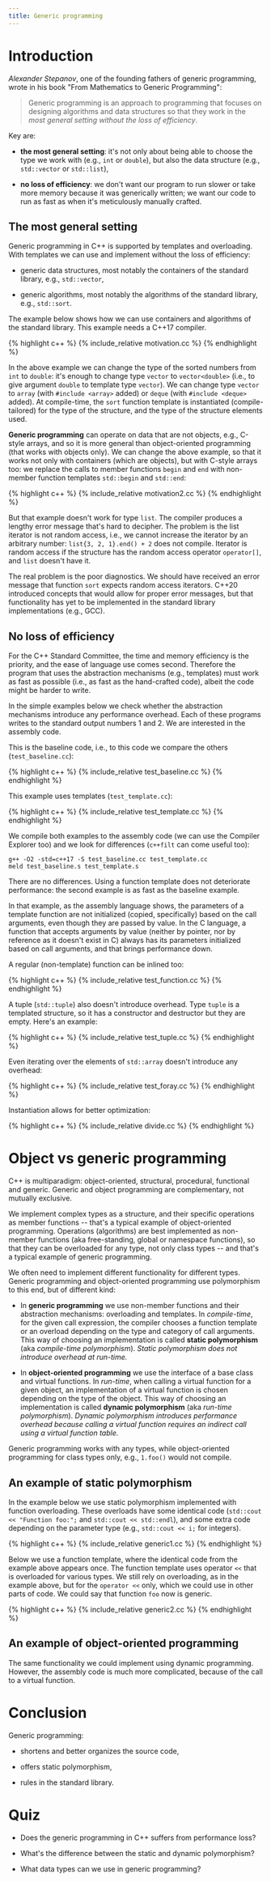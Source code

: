 ```yaml
---
title: Generic programming
---
```


# Introduction

*Alexander Stepanov*, one of the founding fathers of generic
programming, wrote in his book "From Mathematics to Generic
Programming":

> Generic programming is an approach to programming that focuses on
> designing algorithms and data structures so that they work in the
> *most general setting without the loss of efficiency*.

Key are:

* **the most general setting**: it's not only about being able to
  choose the type we work with (e.g., `int` or `double`), but also the
  data structure (e.g., `std::vector` or `std::list`),

* **no loss of efficiency**: we don't want our program to run slower
  or take more memory because it was generically written; we want our
  code to run as fast as when it's meticulously manually crafted.

## The most general setting

Generic programming in C++ is supported by templates and overloading.
With templates we can use and implement without the loss of
efficiency:

* generic data structures, most notably the containers of the standard
  library, e.g., `std::vector`,

* generic algorithms, most notably the algorithms of the standard
  library, e.g., `std::sort`.

The example below shows how we can use containers and algorithms of
the standard library.  This example needs a C++17 compiler.

{% highlight c++ %}
{% include_relative motivation.cc %}
{% endhighlight %}

In the above example we can change the type of the sorted numbers from
`int` to `double`: it's enough to change type `vector` to
`vector<double>` (i.e., to give argument `double` to template type
`vector`).  We can change type `vector` to `array` (with
`#include <array>` added) or `deque` (with `#include <deque>` added).
At compile-time, the `sort` function template is instantiated
(compile-tailored) for the type of the structure, and the type of the
structure elements used.

**Generic programming** can operate on data that are not objects,
e.g., C-style arrays, and so it is more general than object-oriented
programming (that works with objects only).  We can change the above
example, so that it works not only with containers (which are
objects), but with C-style arrays too: we replace the calls to member
functions `begin` and `end` with non-member function templates
`std::begin` and `std::end`:

{% highlight c++ %}
{% include_relative motivation2.cc %}
{% endhighlight %}

But that example doesn't work for type `list`.  The compiler produces
a lengthy error message that's hard to decipher.  The problem is the
list iterator is not random access, i.e., we cannot increase the
iterator by an arbitrary number: `list{3, 2, 1}.end() + 2` does not
compile.  Iterator is random access if the structure has the random
access operator `operator[]`, and `list` doesn't have it.

The real problem is the poor diagnostics.  We should have received an
error message that function `sort` expects random access iterators.
C++20 introduced concepts that would allow for proper error messages,
but that functionality has yet to be implemented in the standard
library implementations (e.g., GCC).

## No loss of efficiency

For the C++ Standard Committee, the time and memory efficiency is the
priority, and the ease of language use comes second.  Therefore the
program that uses the abstraction mechanisms (e.g., templates) must
work as fast as possible (i.e., as fast as the hand-crafted code),
albeit the code might be harder to write.

In the simple examples below we check whether the abstraction
mechanisms introduce any performance overhead.  Each of these programs
writes to the standard output numbers 1 and 2.  We are interested in
the assembly code.

This is the baseline code, i.e., to this code we compare the others
(`test_baseline.cc`):

{% highlight c++ %}
{% include_relative test_baseline.cc %}
{% endhighlight %}

This example uses templates (`test_template.cc`):

{% highlight c++ %}
{% include_relative test_template.cc %}
{% endhighlight %}

We compile both examples to the assembly code (we can use the Compiler
Explorer too) and we look for differences (`c++filt` can come useful
too):

```
g++ -O2 -std=c++17 -S test_baseline.cc test_template.cc
meld test_baseline.s test_template.s
```

There are no differences.  Using a function template does not
deteriorate performance: the second example is as fast as the baseline
example.

In that example, as the assembly language shows, the parameters of a
template function are not initialized (copied, specifically) based on
the call arguments, even though they are passed by value.  In the C
language, a function that accepts arguments by value (neither by
pointer, nor by reference as it doesn't exist in C) always has its
parameters initialized based on call arguments, and that brings
performance down.

A regular (non-template) function can be inlined too:

{% highlight c++ %}
{% include_relative test_function.cc %}
{% endhighlight %}

A tuple (`std::tuple`) also doesn't introduce overhead.  Type `tuple`
is a templated structure, so it has a constructor and destructor but
they are empty.  Here's an example:

{% highlight c++ %}
{% include_relative test_tuple.cc %}
{% endhighlight %}

Even iterating over the elements of `std::array` doesn't introduce any
overhead:

{% highlight c++ %}
{% include_relative test_foray.cc %}
{% endhighlight %}

Instantiation allows for better optimization:

{% highlight c++ %}
{% include_relative divide.cc %}
{% endhighlight %}

# Object vs generic programming

C++ is multiparadigm: object-oriented, structural, procedural,
functional and generic.  Generic and object programming are
complementary, not mutually exclusive.

We implement complex types as a structure, and their specific
operations as member functions -- that's a typical example of
object-oriented programming.  Operations (algorithms) are best
implemented as non-member functions (aka free-standing, global or
namespace functions), so that they can be overloaded for any type, not
only class types -- and that's a typical example of generic
programming.

We often need to implement different functionality for different
types.  Generic programming and object-oriented programming use
polymorphism to this end, but of different kind:

* In **generic programming** we use non-member functions and their
  abstraction mechanisms: overloading and templates.  In
  *compile-time*, for the given call expression, the compiler chooses
  a function template or an overload depending on the type and
  category of call arguments.  This way of choosing an implementation
  is called **static polymorphism** (aka *compile-time polymorphism*).
  *Static polymorphism does not introduce overhead at run-time.*

* In **object-oriented programming** we use the interface of a base
  class and virtual functions.  In *run-time*, when calling a virtual
  function for a given object, an implementation of a virtual function
  is chosen depending on the type of the object.  This way of choosing
  an implementation is called **dynamic polymorphism** (aka *run-time
  polymorphism*). *Dynamic polymorphism introduces performance
  overhead because calling a virtual function requires an indirect
  call using a virtual function table.*

Generic programming works with any types, while object-oriented
programming for class types only, e.g., `1.foo()` would not compile.

## An example of static polymorphism

In the example below we use static polymorphism implemented with
function overloading.  These overloads have some identical code
(`std::cout << "Function foo:";` and `std::cout << std::endl`), and
some extra code depending on the parameter type (e.g., `std::cout <<
i;` for integers).

{% highlight c++ %}
{% include_relative generic1.cc %}
{% endhighlight %}

Below we use a function template, where the identical code from the
example above appears once.  The function template uses operator `<<`
that is overloaded for various types.  We still rely on overloading,
as in the example above, but for the `operator <<` only, which we
could use in other parts of code.  We could say that function `foo`
now is generic.

{% highlight c++ %}
{% include_relative generic2.cc %}
{% endhighlight %}

## An example of object-oriented programming

The same functionality we could implement using dynamic programming.
However, the assembly code is much more complicated, because of the
call to a virtual function.

# Conclusion

Generic programming:

* shortens and better organizes the source code,

* offers static polymorphism,

* rules in the standard library.

# Quiz

* Does the generic programming in C++ suffers from performance loss?

* What's the difference between the static and dynamic polymorphism?

* What data types can we use in generic programming?

<!-- LocalWords: lvalue lvalues rvalue -->
